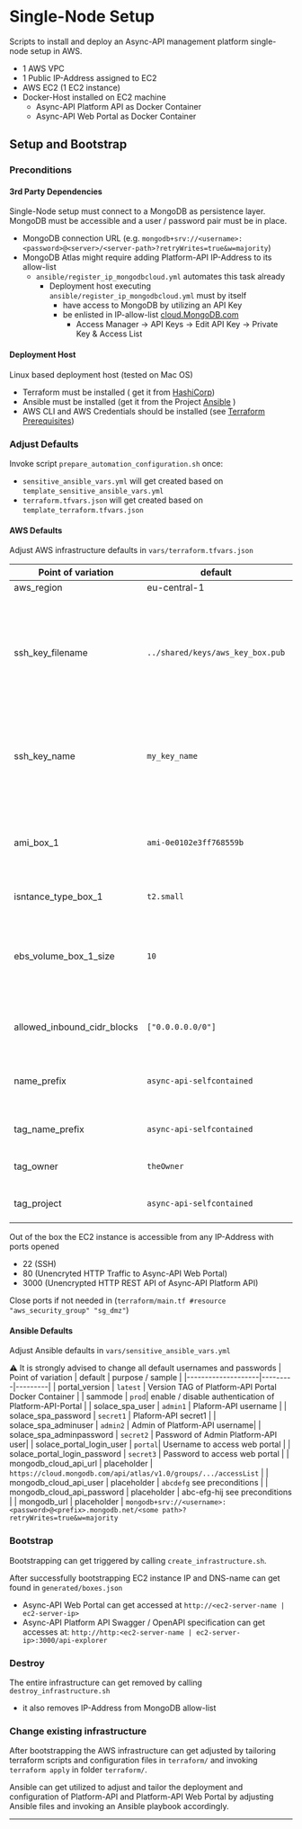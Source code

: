 # Single-Node Setup

Scripts to install and deploy an Async-API management platform single-node setup in AWS.

- 1 AWS VPC
- 1 Public IP-Address assigned to EC2 
- AWS EC2 (1 EC2 instance)
- Docker-Host installed on EC2 machine
  - Async-API Platform API as Docker Container
  - Async-API Web Portal as Docker Container   
 


## Setup and Bootstrap

### Preconditions

#### 3rd Party Dependencies

Single-Node setup must connect to a MongoDB as persistence layer. MongoDB must be accessible and a user / password pair must be in place.

- MongoDB connection URL (e.g. `mongodb+srv://<username>:<password>@<server>/<server-path>?retryWrites=true&w=majority`)
- MongoDB Atlas might require adding Platform-API IP-Address to its allow-list
  - `ansible/register_ip_mongodbcloud.yml` automates this task already
    - Deployment host executing `ansible/register_ip_mongodbcloud.yml` must by itself
      - have access to MongoDB by utilizing an API Key 
      - be enlisted in IP-allow-list [cloud.MongoDB.com](https://cloud.mongodb.com) 
        - Access Manager -> API Keys -> Edit API Key -> Private Key & Access List 

#### Deployment Host

Linux based deployment host (tested on Mac OS) 
- Terraform must be installed  ( get it from [HashiCorp](https://www.terraform.io/))
- Ansible must be installed  (get it from the Project [Ansible](https://github.com/ansible) )
- AWS CLI and AWS Credentials should be installed (see [Terraform Prerequisites](https://learn.hashicorp.com/tutorials/terraform/aws-build))
  

### Adjust Defaults

Invoke script `prepare_automation_configuration.sh` once:
- `sensitive_ansible_vars.yml` will get created based on `template_sensitive_ansible_vars.yml`
- `terraform.tfvars.json` will get created based on `template_terraform.tfvars.json`

#### AWS Defaults
Adjust AWS infrastructure defaults in `vars/terraform.tfvars.json`

| Point of variation | default | purpose |
|-------------------|----------|---------|
| aws_region | eu-central-1 | AWS regsion
| ssh_key_filename | `../shared/keys/aws_key_box.pub`|points to aws-key for EC2. Get generated by Ansible during bootstrapping or can get provided up-front |
| ssh_key_name | `my_key_name`| ssh_key in ssh_key_file will get uploaded to AWS key-manager and referenced as `ssh_key_name` |
| ami_box_1 | `ami-0e0102e3ff768559b`|  AWS-AMI name, depending on aws_region. Must be Ubuntu 18.04 LTS based |
| isntance_type_box_1 |`t2.small` | AWS instance type |
| ebs_volume_box_1_size | `10`| Size in GB of mounted EBS volume of EC2 instance. MongoDB will store its data on this volume |  
| allowed_inbound_cidr_blocks | `["0.0.0.0.0/0"]` | List of CIDR blocks allowed to access setup |
| name_prefix | `async-api-selfcontained` | Prefix for AWS resources names (EC2, ....)  |
| tag_name_prefix | `async-api-selfcontained` | Prefix for TAGS of AWS resources  |
| tag_owner | `theOwner` | TAG `owner` of AWS resources  |
| tag_project | `async-api-selfcontained` | TAG `project` of AWS resources  |


Out of the box the EC2 instance is accessible from any IP-Address with ports opened

- 22 (SSH)
- 80 (Unencryted HTTP Traffic to Async-API Web Portal)
- 3000 (Unencrypted HTTP REST API of Async-API Platform API)

Close ports if not needed in (`terraform/main.tf #resource "aws_security_group" "sg_dmz"`)

#### Ansible Defaults

Adjust Ansible defaults in `vars/sensitive_ansible_vars.yml` 

:warning: It is strongly advised to change all default usernames and passwords 
| Point of variation | default | purpose / sample |
|--------------------|---------|---------|
| portal_version | `latest` | Version TAG of Platform-API Portal Docker Container |
| sammode | `prod`| enable / disable authentication of Platform-API-Portal |
| solace_spa_user | `admin1` | Plaform-API username |
| solace_spa_password | `secret1` | Plaform-API secret1 |
| solace_spa_adminuser | `admin2` | Admin of Platform-API username| 
| solace_spa_adminpassword | `secret2` | Password of Admin Platform-API user| 
| solace_portal_login_user | `portal`| Username to access web portal |
| solace_portal_login_password | `secret3` | Password to access web portal |
| mongodb_cloud_api_url | placeholder | `https://cloud.mongodb.com/api/atlas/v1.0/groups/.../accessList` |
| mongodb_cloud_api_user | placeholder | `abcdefg` see preconditions |
| mongodb_cloud_api_password | placeholder | abc-efg-hij see preconditions |
| mongodb_url | placeholder | `mongodb+srv://<username>:<password>@<prefix>.mongodb.net/<some path>?retryWrites=true&w=majority`


### Bootstrap

Bootstrapping can get triggered by calling `create_infrastructure.sh`. 

After successfully bootstrapping EC2 instance IP and DNS-name can get found in `generated/boxes.json`

- Async-API Web Portal can get accessed at `http://<ec2-server-name | ec2-server-ip>`
- Async-API Platform API Swagger / OpenAPI specification can get accesses at: `http://http:<ec2-server-name | ec2-server-ip>:3000/api-explorer` 



### Destroy 

The entire infrastructure can get removed by calling `destroy_infrastructure.sh`
- it also removes IP-Address from MongoDB allow-list

### Change existing infrastructure

After bootstrapping the AWS infrastructure can get adjusted by tailoring terraform scripts and configuration files in `terraform/` and invoking `terraform apply` in folder `terraform/`. 

Ansible can get utilized to adjust and tailor the deployment and configuration of Platform-API and Platform-API Web Portal by adjusting Ansible files and invoking an Ansible playbook accordingly.

---


